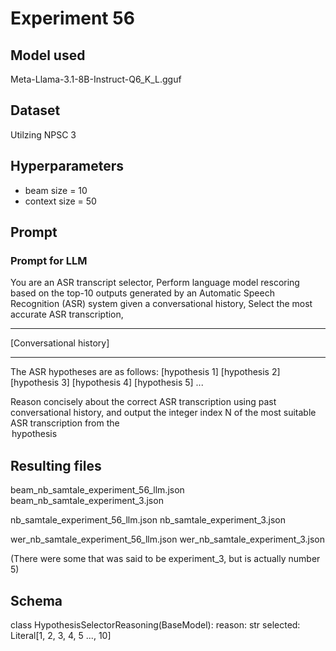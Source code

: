 # Experiment 56

## Model used

Meta-Llama-3.1-8B-Instruct-Q6_K_L.gguf

## Dataset

Utilzing NPSC 3

## Hyperparameters

- beam size = 10
- context size = 50

## Prompt

### Prompt for LLM

You are an ASR transcript selector,
Perform language model rescoring based on the top-10 outputs generated by an Automatic Speech Recognition (ASR) system given a conversational history,
Select the most accurate ASR transcription,

---

[Conversational history]

---

The ASR hypotheses are as follows:
<option1> [hypothesis 1] </option1>
<option2> [hypothesis 2] </option2>
<option3> [hypothesis 3] </option3>
<option4> [hypothesis 4] </option4>
<option5> [hypothesis 5] </option5>
...

Reason concisely about the correct ASR transcription using past conversational history, and output the integer index N of the most suitable ASR transcription from the <option N> hypothesis

## Resulting files

beam_nb_samtale_experiment_56_llm.json
beam_nb_samtale_experiment_3.json

nb_samtale_experiment_56_llm.json
nb_samtale_experiment_3.json

wer_nb_samtale_experiment_56_llm.json
wer_nb_samtale_experiment_3.json

(There were some that was said to be experiment_3, but is actually number 5)

## Schema

class HypothesisSelectorReasoning(BaseModel):
reason: str
selected: Literal[1, 2, 3, 4, 5 ..., 10]
